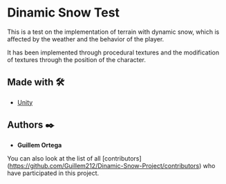 # Dinamic Snow Test

This is a test on the implementation of terrain with dynamic snow, which is affected by the weather and the behavior of the player.

It has been implemented through procedural textures and the modification of textures through the position of the character.

## Made with 🛠️

* [Unity](https://unity.com/es)

## Authors ✒️
* **Guillem Ortega**

You can also look at the list of all [contributors] (https://github.com/Guillem212/Dinamic-Snow-Project/contributors) who have participated in this project.
